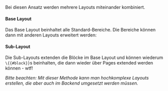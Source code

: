 Bei diesen Ansatz werden mehrere Layouts miteinander kombiniert.

#### Base Layout

Das Base Layout beinhaltet alle Standard-Bereiche. Die Bereiche können dann mit anderen Layouts erweitert werden:

#### Sub-Layout

Die Sub-Layouts extenden die Blöcke im Base Layout und können wiederum `\{{#block}}`s beinhalten, die dann wieder über Pages extended werden können - wtf!

_Bitte beachten:
Mit dieser Methode kann man hochkomplexe Layouts erstellen, die aber auch im Backend umgesetzt werden müssen._